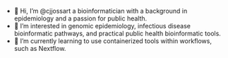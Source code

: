 - 👋 Hi, I’m @cjjossart a bioinformatician with a background in epidemiology and a passion for public health.
- 👀 I’m interested in genomic epidemiology, infectious disease bioinformatic pathways, and practical public health bioinformatic tools.
- 🌱 I’m currently learning to use containerized tools within workflows, such as Nextflow.  


<!---
cjjossart/cjjossart is a ✨ special ✨ repository because its `README.md` (this file) appears on your GitHub profile.
You can click the Preview link to take a look at your changes.
--->
